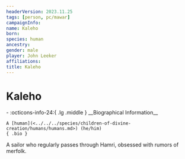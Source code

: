 ```yaml
---
headerVersion: 2023.11.25
tags: [person, pc/mawar]
campaignInfo:
name: Kaleho
born:
species: human
ancestry:
gender: male
player: John Leeker
affiliations:
title: Kaleho
---
```

# Kaleho
<div class="grid cards ext-narrow-margin ext-one-column" markdown>
- :octicons-info-24:{ .lg .middle } __Biographical Information__

    A [human](<../../../species/children-of-divine-creation/humans/humans.md>) (he/him)  
    { .bio }

</div>


A sailor who regularly passes through Hamri, obsessed with rumors of merfolk.